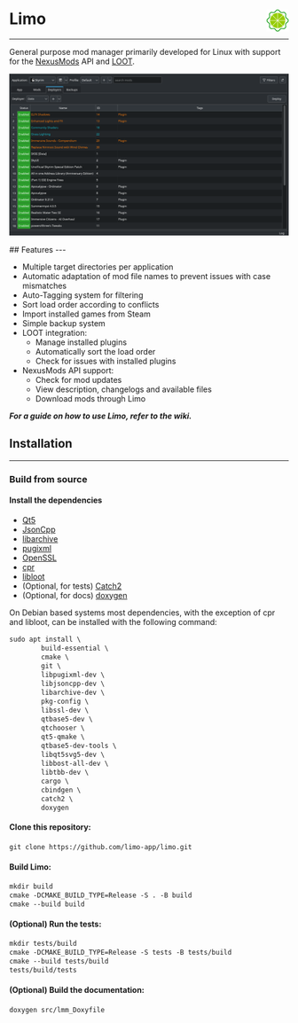 # Limo <img align="right" src="resources/logo.png" alt="logo" width="40"/>
---

General purpose mod manager primarily developed for Linux with support for the [NexusMods](https://www.nexusmods.com/) API and [LOOT](https://loot.github.io/).

<p align="center">
<img src="resources/showcase.png" alt="logo" width="800"/>
</p>
## Features
---

- Multiple target directories per application
- Automatic adaptation of mod file names to prevent issues with case mismatches
- Auto-Tagging system for filtering
- Sort load order according to conflicts
- Import installed games from Steam
- Simple backup system
- LOOT integration:
    - Manage installed plugins
    - Automatically sort the load order
    - Check for issues with installed plugins
- NexusMods API support:
    - Check for mod updates
    - View description, changelogs and available files
    - Download mods through Limo
    
***For a guide on how to use Limo, refer to the wiki.***

## Installation
---

### Build from source

####  Install the dependencies

 - [Qt5](https://doc.qt.io/qt-5/index.html)
 - [JsonCpp](https://github.com/open-source-parsers/jsoncpp)
 - [libarchive](https://github.com/libarchive/libarchive)
 - [pugixml](https://github.com/zeux/pugixml)
 - [OpenSSL](https://github.com/openssl/openssl)
 - [cpr](https://github.com/libcpr/cpr)
 - [libloot](https://github.com/loot/libloot)
 - (Optional, for tests) [Catch2](https://github.com/catchorg/Catch2)
 - (Optional, for docs) [doxygen](https://github.com/doxygen/doxygen)

On Debian based systems most dependencies, with the exception of cpr and libloot, can be installed with the following command:

```
sudo apt install \
		build-essential \
		cmake \
		git \
		libpugixml-dev \
		libjsoncpp-dev \
		libarchive-dev \
		pkg-config \
		libssl-dev \
		qtbase5-dev \
		qtchooser \
		qt5-qmake \
		qtbase5-dev-tools \
		libqt5svg5-dev \
		libbost-all-dev \
		libtbb-dev \
		cargo \
		cbindgen \
		catch2 \
		doxygen		
```

#### Clone this repository:

```
git clone https://github.com/limo-app/limo.git
```

#### Build Limo:

```
mkdir build
cmake -DCMAKE_BUILD_TYPE=Release -S . -B build
cmake --build build
```
 
#### (Optional) Run the tests:

```
mkdir tests/build
cmake -DCMAKE_BUILD_TYPE=Release -S tests -B tests/build
cmake --build tests/build
tests/build/tests
```

#### (Optional) Build the documentation:

```
doxygen src/lmm_Doxyfile
```
